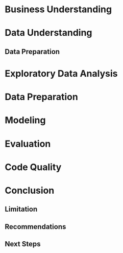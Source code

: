 # Business Understanding

# Data Understanding

## Data Preparation

# Exploratory Data Analysis

# Data Preparation

# Modeling

# Evaluation

# Code Quality

# Conclusion 

## Limitation

## Recommendations

## Next Steps
